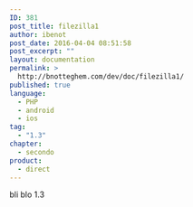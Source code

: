 ```yaml
---
ID: 381
post_title: filezilla1
author: ibenot
post_date: 2016-04-04 08:51:58
post_excerpt: ""
layout: documentation
permalink: >
  http://bnotteghem.com/dev/doc/filezilla1/
published: true
language:
  - PHP
  - android
  - ios
tag:
  - "1.3"
chapter:
  - secondo
product:
  - direct
---
```

bli blo 1.3
